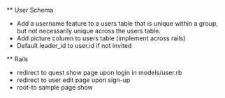 ** User Schema
* Add a username feature to a users table that is unique within a group, but not
necessarily unique across the users table.
* Add picture column to users table (implement across rails)
* Default leader_id to user.id if not invited

** Rails
* redirect to quest show page upon login in models/user.rb
* redirect to user edit page upon sign-up
* root-to sample page show
